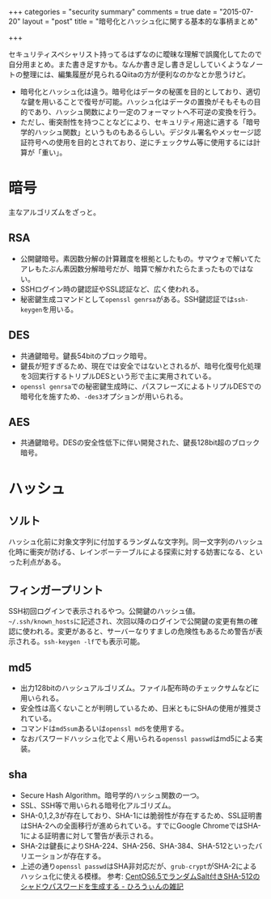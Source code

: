 +++
categories = "security summary"
comments = true
date = "2015-07-20"
layout = "post"
title = "暗号化とハッシュ化に関する基本的な事柄まとめ"

+++

セキュリティスペシャリスト持ってるはずなのに曖昧な理解で誤魔化してたので自分用まとめ。また書き足すかも。なんか書き足し書き足ししていくようなノートの整理には、編集履歴が見られるQiitaの方が便利なのかなとか思うけど。

* 暗号化とハッシュ化は違う。暗号化はデータの秘匿を目的としており、適切な鍵を用いることで復号が可能。ハッシュ化はデータの置換がそもそもの目的であり、ハッシュ関数により一定のフォーマットへ不可逆の変換を行う。
* ただし、衝突耐性を持つことなどにより、セキュリティ用途に適する「暗号学的ハッシュ関数」というものもあるらしい。デジタル署名やメッセージ認証符号への使用を目的とされており、逆にチェックサム等に使用するには計算が「重い」。

# 暗号

主なアルゴリズムをざっと。

## RSA
* 公開鍵暗号。素因数分解の計算難度を根拠としたもの。サマウォで解いてたアレもたぶん素因数分解暗号だが、暗算で解かれたらたまったものではない。
* SSHログイン時の鍵認証やSSL認証など、広く使われる。
* 秘密鍵生成コマンドとして`openssl genrsa`がある。SSH鍵認証では`ssh-keygen`を用いる。

## DES
* 共通鍵暗号。鍵長54bitのブロック暗号。
* 鍵長が短すぎるため、現在では安全ではないとされるが、暗号化復号化処理を3回実行するトリプルDESという形で主に実用されている。
* `openssl genrsa`での秘密鍵生成時に、パスフレーズによるトリプルDESでの暗号化を施すため、`-des3`オプションが用いられる。

## AES
* 共通鍵暗号。DESの安全性低下に伴い開発された、鍵長128bit超のブロック暗号。

# ハッシュ

## ソルト
ハッシュ化前に対象文字列に付加するランダムな文字列。同一文字列のハッシュ化時に衝突が防げる、レインボーテーブルによる探索に対する妨害になる、といった利点がある。

## フィンガープリント
SSH初回ログインで表示されるやつ。公開鍵のハッシュ値。`~/.ssh/known_hosts`に記述され、次回以降のログインで公開鍵の変更有無の確認に使われる。変更があると、サーバーなりすましの危険性もあるため警告が表示される。`ssh-keygen -lf`でも表示可能。

## md5
* 出力128bitのハッシュアルゴリズム。ファイル配布時のチェックサムなどに用いられる。
* 安全性は高くないことが判明しているため、日米ともにSHAの使用が推奨されている。
* コマンドは`md5sum`あるいは`openssl md5`を使用する。
* なおパスワードハッシュ化でよく用いられる`openssl passwd`はmd5による実装。

## sha
* Secure Hash Algorithm。暗号学的ハッシュ関数の一つ。
* SSL、SSH等で用いられる暗号化アルゴリズム。
* SHA-0,1,2,3が存在しており、SHA-1には脆弱性が存在するため、SSL証明書はSHA-2への全面移行が進められている。すでにGoogle ChromeではSHA-1による証明書に対して警告が表示される。
* SHA-2は鍵長によりSHA-224、SHA-256、SHA-384、SHA-512といったバリエーションが存在する。
* 上述の通り`openssl passwd`はSHA非対応だが、`grub-crypt`がSHA-2によるハッシュ化に使える模様。
  参考: [CentOS6.5でランダムSalt付きSHA-512のシャドウパスワードを生成する - ひろうぃんの雑記](http://heroween.hateblo.jp/entry/2014/07/28/133713)


